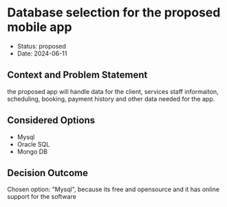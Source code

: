 # Database selection for the proposed mobile app

* Status: proposed
* Date: 2024-06-11

## Context and Problem Statement

the proposed app will handle data for the client, services staff informaiton, scheduling, booking, payment history and other data needed for the app.

## Considered Options

* Mysql
* Oracle SQL
* Mongo DB

## Decision Outcome

Chosen option: "Mysql", because its free and opensource and it has online support for the software

